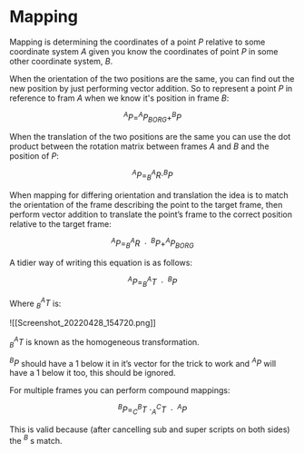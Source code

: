 # Mapping 

Mapping is determining the coordinates of a point $P$ relative to some coordinate system $A$ given you know the coordinates of point $P$ in some other coordinate system, $B$.

When the orientation of the two positions are the same, you can find out the new position by just performing vector addition. So to represent a point $P$ in reference to fram $A$ when we know it's position in frame $B$:

$$^AP = ^AP_{BORG} + ^BP$$ 

When the translation of the two positions are the same you can use the dot product between the rotation matrix between frames $A$ and $B$ and the position of $P$:

$$ ^AP = ^A_BR \cdot ^BP $$

When mapping for differing orientation and translation the idea is to match the orientation of the frame describing the point to the target frame, then perform vector addition to translate the point’s frame to the correct position relative to the target frame:

$$ ^AP = ^A_BR\ \cdot\ ^BP + ^AP_{BORG} $$

A tidier way of writing this equation is as follows:

$$ ^AP = ^A_BT \ \cdot \ ^BP $$

Where $^A_BT$  is:

![[Screenshot_20220428_154720.png]]

$^A_BT$ is known as the homogeneous transformation.

$^BP$ should have a 1 below it in it’s vector for the trick to work and $^AP$ will have a 1 below it too, this should be ignored.

For multiple frames you can perform compound mappings:

$$ ^BP = ^B_CT\ \cdot ^C_AT \ \cdot\ ^AP $$

This is valid because (after cancelling sub and super scripts on both sides) the $^B$ s match.
